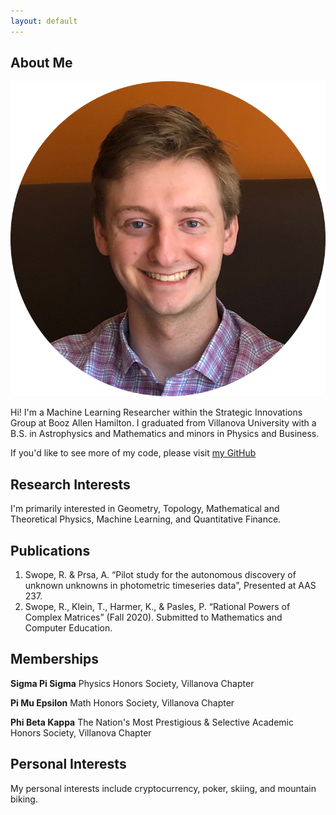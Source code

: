 ```yaml
---
layout: default
---
```


## About Me

<img class="profile-picture" src="profile.png">

Hi! I'm a Machine Learning Researcher within the Strategic Innovations Group at Booz Allen Hamilton. I graduated from Villanova University with a B.S. in Astrophysics and Mathematics and minors in Physics and Business. 

If you'd like to see more of my code, please visit [my GitHub](https://github.com/rggs/)  

## Research Interests

I'm primarily interested in Geometry, Topology, Mathematical and Theoretical Physics, Machine Learning, and Quantitative Finance. 

## Publications

1. Swope, R. & Prsa, A. “Pilot study for the autonomous discovery of unknown unknowns in photometric timeseries data”, Presented at AAS 237.    
2. Swope, R., Klein, T., Harmer, K., & Pasles, P. “Rational Powers of Complex Matrices” (Fall 2020). Submitted to Mathematics and Computer Education.  

## Memberships

**Sigma Pi Sigma** Physics Honors Society, Villanova Chapter  
  
**Pi Mu Epsilon** Math Honors Society, Villanova Chapter  
  
**Phi Beta Kappa** The Nation's Most Prestigious & Selective Academic Honors Society, Villanova Chapter  

## Personal Interests

My personal interests include cryptocurrency, poker, skiing, and mountain biking. 